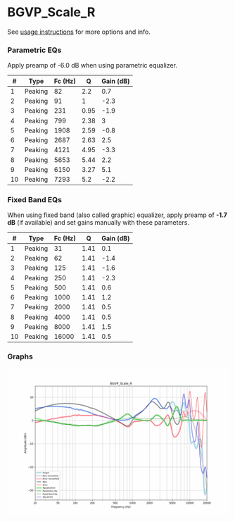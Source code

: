 # BGVP_Scale_R
See [usage instructions](https://github.com/jaakkopasanen/AutoEq#usage) for more options and info.

### Parametric EQs
Apply preamp of -6.0 dB when using parametric equalizer.

|   # | Type    |   Fc (Hz) |    Q |   Gain (dB) |
|-----|---------|-----------|------|-------------|
|   1 | Peaking |        82 | 2.2  |         0.7 |
|   2 | Peaking |        91 | 1    |        -2.3 |
|   3 | Peaking |       231 | 0.95 |        -1.9 |
|   4 | Peaking |       799 | 2.38 |         3   |
|   5 | Peaking |      1908 | 2.59 |        -0.8 |
|   6 | Peaking |      2687 | 2.63 |         2.5 |
|   7 | Peaking |      4121 | 4.95 |        -3.3 |
|   8 | Peaking |      5653 | 5.44 |         2.2 |
|   9 | Peaking |      6150 | 3.27 |         5.1 |
|  10 | Peaking |      7293 | 5.2  |        -2.2 |

### Fixed Band EQs
When using fixed band (also called graphic) equalizer, apply preamp of **-1.7 dB** (if available) and set gains manually with these parameters.

|   # | Type    |   Fc (Hz) |    Q |   Gain (dB) |
|-----|---------|-----------|------|-------------|
|   1 | Peaking |        31 | 1.41 |         0.1 |
|   2 | Peaking |        62 | 1.41 |        -1.4 |
|   3 | Peaking |       125 | 1.41 |        -1.6 |
|   4 | Peaking |       250 | 1.41 |        -2.3 |
|   5 | Peaking |       500 | 1.41 |         0.6 |
|   6 | Peaking |      1000 | 1.41 |         1.2 |
|   7 | Peaking |      2000 | 1.41 |         0.5 |
|   8 | Peaking |      4000 | 1.41 |         0.5 |
|   9 | Peaking |      8000 | 1.41 |         1.5 |
|  10 | Peaking |     16000 | 1.41 |         0.5 |

### Graphs
![](./BGVP_Scale_R.png)
